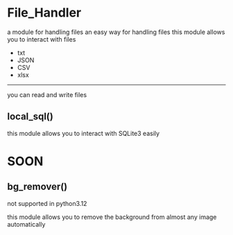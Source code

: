 # File_Handler
a module for handling files an easy way for handling files
this module allows you to interact with files
* txt
* JSON
* CSV
* xlsx
***
you can read and write files
## local_sql()
this module allows you to interact with SQLite3 easily

# SOON
## bg_remover()
<p style="color:'red'; text-size:20;">not supported in python3.12</p>
this module allows you to remove the background from almost any image automatically 

